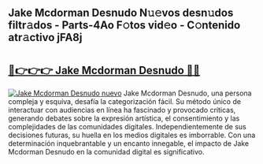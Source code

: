 ## Jake Mcdorman Desnudo N𝚞𝚎vos desn𝚞dos filtr𝚊dos - Parts-4Ao F𝚘tos vid𝚎o - C𝚘ntenido atr𝚊ctivo jFA8j

# <h2><a href="http://mbboqgh.tromn.icu/?c=Jake+Mcdorman+Desnudo">🔗👉👉👉 Jake Mcdorman Desnudo 🔗🔗</a></h2>

[![Jake Mcdorman Desnudo nuevo](https://i.imgur.com/pEAQMta.gif)](http://mbboqgh.tromn.icu/?c=Jake+Mcdorman+Desnudo)
Jake Mcdorman Desnudo, una persona compleja y esquiva, desafía la categorización fácil. Su método único de interactuar con audiencias en línea ha fascinado y provocado críticas, generando debates sobre la expresión artística, el consentimiento y las complejidades de las comunidades digitales. Independientemente de sus decisiones futuras, su huella en los medios digitales es imborrable. Con una determinación inquebrantable y un encanto innegable, el impacto de Jake Mcdorman Desnudo en la comunidad digital es significativo.
